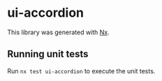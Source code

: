 # ui-accordion

This library was generated with [Nx](https://nx.dev).

## Running unit tests

Run `nx test ui-accordion` to execute the unit tests.
